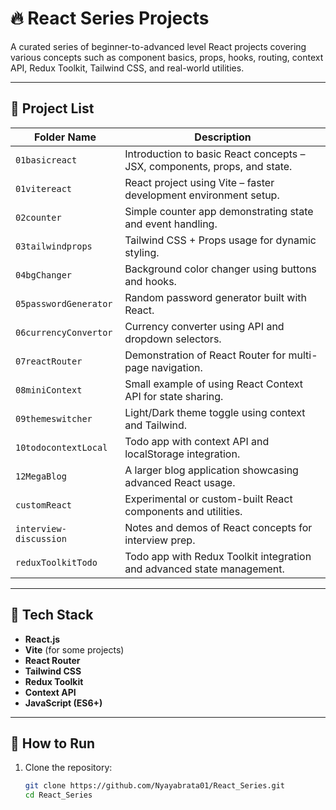 # 🔥 React Series Projects

A curated series of beginner-to-advanced level React projects covering various concepts such as component basics, props, hooks, routing, context API, Redux Toolkit, Tailwind CSS, and real-world utilities.

---

## 📂 Project List

| Folder Name              | Description |
|--------------------------|-------------|
| `01basicreact`           | Introduction to basic React concepts – JSX, components, props, and state. |
| `01vitereact`            | React project using Vite – faster development environment setup. |
| `02counter`              | Simple counter app demonstrating state and event handling. |
| `03tailwindprops`        | Tailwind CSS + Props usage for dynamic styling. |
| `04bgChanger`            | Background color changer using buttons and hooks. |
| `05passwordGenerator`    | Random password generator built with React. |
| `06currencyConvertor`    | Currency converter using API and dropdown selectors. |
| `07reactRouter`          | Demonstration of React Router for multi-page navigation. |
| `08miniContext`          | Small example of using React Context API for state sharing. |
| `09themeswitcher`        | Light/Dark theme toggle using context and Tailwind. |
| `10todocontextLocal`     | Todo app with context API and localStorage integration. |
| `12MegaBlog`             | A larger blog application showcasing advanced React usage. |
| `customReact`            | Experimental or custom-built React components and utilities. |
| `interview-discussion`   | Notes and demos of React concepts for interview prep. |
| `reduxToolkitTodo`       | Todo app with Redux Toolkit integration and advanced state management. |

---

## 🧰 Tech Stack

- **React.js**
- **Vite** (for some projects)
- **React Router**
- **Tailwind CSS**
- **Redux Toolkit**
- **Context API**
- **JavaScript (ES6+)**

---

## 🚀 How to Run

1. Clone the repository:
   ```bash
   git clone https://github.com/Nyayabrata01/React_Series.git
   cd React_Series
